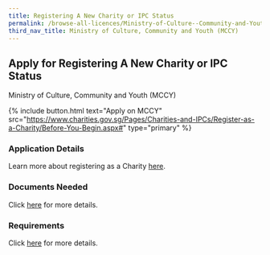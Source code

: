 ```yaml
---
title: Registering A New Charity or IPC Status
permalink: /browse-all-licences/Ministry-of-Culture--Community-and-Youth-(MCCY)/Registering-A-New-Charity-or-IPC-Status
third_nav_title: Ministry of Culture, Community and Youth (MCCY)
---
```


## Apply for Registering A New Charity or IPC Status

Ministry of Culture, Community and Youth (MCCY)

{% include button.html text="Apply on MCCY" src="https://www.charities.gov.sg/Pages/Charities-and-IPCs/Register-as-a-Charity/Before-You-Begin.aspx#" type="primary" %}

### Application Details

<p>Learn more about registering as a Charity <a href="https://www.charities.gov.sg/Pages/Charities-and-IPCs/Register-as-a-Charity/Before-You-Begin.aspx#" target="_blank" rel="noopener">here</a>.</p>

### Documents Needed

<p>Click <a href="https://www.charities.gov.sg/Pages/Charities-and-IPCs/Register-as-a-Charity/Criteria-for-Registration-as-Charity.aspx#"target="_blank" rel="noopener">here</a> for more details.</p>

### Requirements

<p>Click <a href="https://www.charities.gov.sg/Pages/Charities-and-IPCs/Register-as-a-Charity/Criteria-for-Registration-as-Charity.aspx#" target="_blank" rel="noopener">here</a> for more details.</p>

